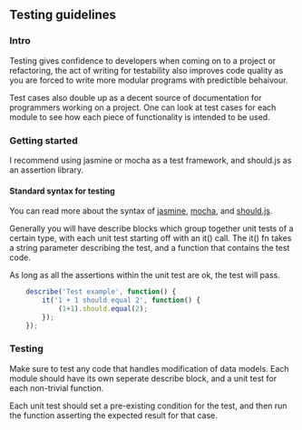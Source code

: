 ## Testing guidelines

### Intro

Testing gives confidence to developers when coming on to a project or refactoring, the act of writing for testability also improves code quality as
you are forced to write more modular programs with predictible behaivour.

Test cases also double up as a decent source of documentation for programmers
working on a project. One can look at test cases for each module to see how
each piece of functionality is intended to be used.

### Getting started

I recommend using jasmine or mocha as a test framework, and should.js as an
assertion library.

#### Standard syntax for testing

You can read more about the syntax of [jasmine](http://pivotal.github.io/jasmine/), [mocha](http://visionmedia.github.io/mocha/), and [should.js](https://github.com/visionmedia/should.js/).

Generally you will have describe blocks which group together unit tests of a
certain type, with each unit test starting off with an it() call. The it() fn
takes a string parameter describing the test, and a function that contains the
test code.

As long as all the assertions within the unit test are ok, the test will pass.

```js
	describe('Test example', function() {
		it('1 + 1 should equal 2', function() {
			(1+1).should.equal(2);
		});
	});
```


### Testing

Make sure to test any code that handles modification of data models. Each module
should have its own seperate describe block, and a unit test for each non-trivial
function.

Each unit test should set a pre-existing condition for the test, and then run
the function asserting the expected result for that case.
